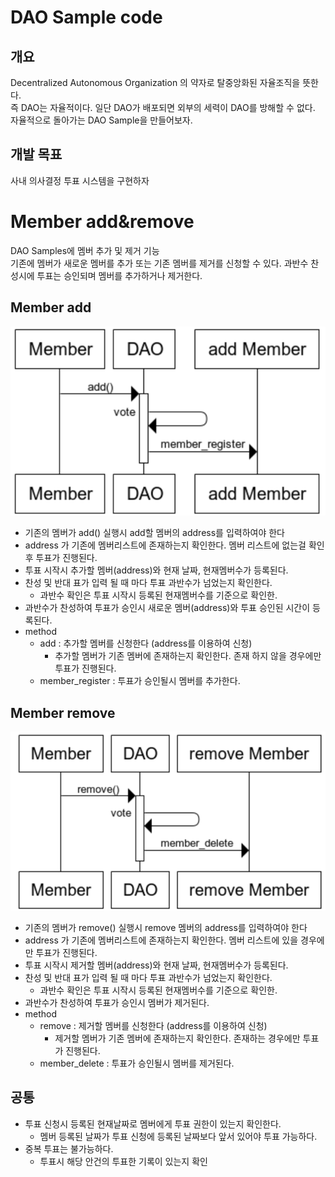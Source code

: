 # DAO Sample code
## 개요
Decentralized Autonomous Organization 의 약자로 탈중앙화된 자율조직을 뜻한다.<br>
즉 DAO는 자율적이다. 일단 DAO가 배포되면 외부의 세력이 DAO를 방해할 수 없다.
자율적으로 돌아가는 DAO Sample을 만들어보자.

## 개발 목표
사내 의사결정 투표 시스템을 구현하자<br>

       
# Member add&remove 
DAO Samples에 멤버 추가 및 제거 기능<br>
기존에 멤버가 새로운 멤버를 추가 또는 기존 멤버를 제거를 신청할 수 있다.
과반수 찬성시에 투표는 승인되며 멤버를 추가하거나 제거한다.
    
  




## Member add  
   ![add](./img/add01.png)
   * 기존의 멤버가 add() 실행시 add할 멤버의 address를 입력하여야 한다
   * address 가 기존에 멤버리스트에 존재하는지 확인한다. 
   멤버 리스트에 없는걸 확인 후 투표가 진행된다.
   * 투표 시작시 추가할 멤버(address)와 현재 날짜, 현재멤버수가 등록된다.
   * 찬성 및 반대 표가 입력 될 때 마다 투표 과반수가 넘었는지 확인한다.
        * 과반수 확인은 투표 시작시 등록된 현재멤버수를 기준으로 확인한.
   * 과반수가 찬성하여 투표가 승인시 새로운 멤버(address)와 투표 승인된 시간이 등록된다.
   * method
        * add : 추가할 멤버를 신청한다 (address를 이용하여 신청)
            * 추가할 멤버가 기존 멤버에 존재하는지 확인한다.
            존재 하지 않을 경우에만 투표가 진행된다.
        * member_register : 투표가 승인될시 멤버를 추가한다.
   

## Member remove  
   ![remove](./img/remove01.png)
   * 기존의 멤버가 remove() 실행시 remove 멤버의 address를 입력하여야 한다
   * address 가 기존에 멤버리스트에 존재하는지 확인한다. 
   멤버 리스트에 있을 경우에만 투표가 진행된다.
   * 투표 시작시 제거할 멤버(address)와 현재 날짜, 현재멤버수가 등록된다.
   * 찬성 및 반대 표가 입력 될 때 마다 투표 과반수가 넘었는지 확인한다.
        * 과반수 확인은 투표 시작시 등록된 현재멤버수를 기준으로 확인한.
   * 과반수가 찬성하여 투표가 승인시 멤버가 제거된다.
   * method
        * remove : 제거할 멤버를 신청한다 (address를 이용하여 신청)
            * 제거할 멤버가 기존 멤버에 존재하는지 확인한다.
            존재하는 경우에만 투표가 진행된다.
        * member_delete : 투표가 승인될시 멤버를 제거된다.
       
## 공통
   * 투표 신청시 등록된 현재날짜로 멤버에게 투표 권한이 있는지 확인한다.
        * 멤버 등록된 날짜가 투표 신청에 등록된 날짜보다 앞서 있어야 투표 가능하다.
   * 중복 투표는 불가능하다.
        * 투표시 해당 안건의 투표한 기록이 있는지 확인

       
     
    
    
       

